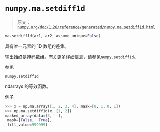 # `numpy.ma.setdiff1d`

> 原文：[`numpy.org/doc/1.26/reference/generated/numpy.ma.setdiff1d.html`](https://numpy.org/doc/1.26/reference/generated/numpy.ma.setdiff1d.html)

```py
ma.setdiff1d(ar1, ar2, assume_unique=False)
```

具有唯一元素的 1D 数组的差集。

输出始终是掩码数组。有关更多详细信息，请参见`numpy.setdiff1d`。

参见

`numpy.setdiff1d`

ndarrays 的等效函数。

例子

```py
>>> x = np.ma.array([1, 2, 3, 4], mask=[0, 1, 0, 1])
>>> np.ma.setdiff1d(x, [1, 2])
masked_array(data=[3, --],
 mask=[False,  True],
 fill_value=999999) 
```
